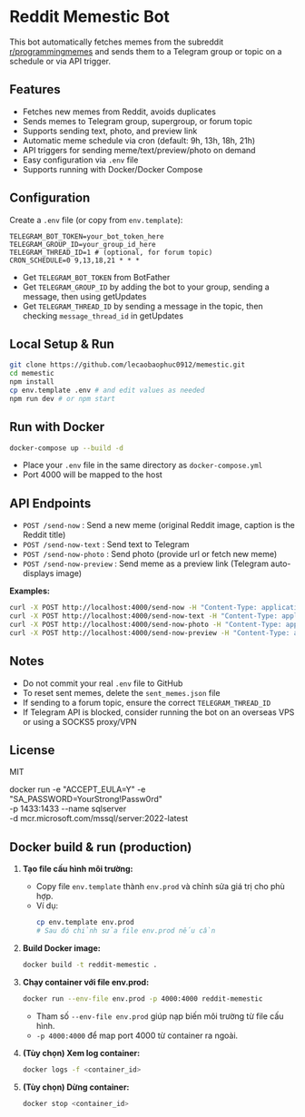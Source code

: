 # Reddit Memestic Bot

This bot automatically fetches memes from the subreddit [r/programmingmemes](https://www.reddit.com/r/programmingmemes/) and sends them to a Telegram group or topic on a schedule or via API trigger.

## Features

- Fetches new memes from Reddit, avoids duplicates
- Sends memes to Telegram group, supergroup, or forum topic
- Supports sending text, photo, and preview link
- Automatic meme schedule via cron (default: 9h, 13h, 18h, 21h)
- API triggers for sending meme/text/preview/photo on demand
- Easy configuration via `.env` file
- Supports running with Docker/Docker Compose

## Configuration

Create a `.env` file (or copy from `env.template`):

```env
TELEGRAM_BOT_TOKEN=your_bot_token_here
TELEGRAM_GROUP_ID=your_group_id_here
TELEGRAM_THREAD_ID=1 # (optional, for forum topic)
CRON_SCHEDULE=0 9,13,18,21 * * *
```

- Get `TELEGRAM_BOT_TOKEN` from BotFather
- Get `TELEGRAM_GROUP_ID` by adding the bot to your group, sending a message, then using getUpdates
- Get `TELEGRAM_THREAD_ID` by sending a message in the topic, then checking `message_thread_id` in getUpdates

## Local Setup & Run

```bash
git clone https://github.com/lecaobaophuc0912/memestic.git
cd memestic
npm install
cp env.template .env # and edit values as needed
npm run dev # or npm start
```

## Run with Docker

```bash
docker-compose up --build -d
```

- Place your `.env` file in the same directory as `docker-compose.yml`
- Port 4000 will be mapped to the host

## API Endpoints

- `POST /send-now` : Send a new meme (original Reddit image, caption is the Reddit title)
- `POST /send-now-text` : Send text to Telegram
- `POST /send-now-photo` : Send photo (provide url or fetch new meme)
- `POST /send-now-preview` : Send meme as a preview link (Telegram auto-displays image)

**Examples:**

```bash
curl -X POST http://localhost:4000/send-now -H "Content-Type: application/json" -d '{}'
curl -X POST http://localhost:4000/send-now-text -H "Content-Type: application/json" -d '{"text":"Hello"}'
curl -X POST http://localhost:4000/send-now-photo -H "Content-Type: application/json" -d '{"photo":"https://i.imgur.com/your-image.jpg"}'
curl -X POST http://localhost:4000/send-now-preview -H "Content-Type: application/json" -d '{"photo":"https://i.imgur.com/your-image.jpg"}'
```

## Notes

- Do not commit your real `.env` file to GitHub
- To reset sent memes, delete the `sent_memes.json` file
- If sending to a forum topic, ensure the correct `TELEGRAM_THREAD_ID`
- If Telegram API is blocked, consider running the bot on an overseas VPS or using a SOCKS5 proxy/VPN

## License

MIT

docker run -e "ACCEPT_EULA=Y" -e "SA_PASSWORD=YourStrong!Passw0rd" \
 -p 1433:1433 --name sqlserver \
 -d mcr.microsoft.com/mssql/server:2022-latest

## Docker build & run (production)

1. **Tạo file cấu hình môi trường:**

   - Copy file `env.template` thành `env.prod` và chỉnh sửa giá trị cho phù hợp.
   - Ví dụ:
     ```sh
     cp env.template env.prod
     # Sau đó chỉnh sửa file env.prod nếu cần
     ```

2. **Build Docker image:**

   ```sh
   docker build -t reddit-memestic .
   ```

3. **Chạy container với file env.prod:**

   ```sh
   docker run --env-file env.prod -p 4000:4000 reddit-memestic
   ```

   - Tham số `--env-file env.prod` giúp nạp biến môi trường từ file cấu hình.
   - `-p 4000:4000` để map port 4000 từ container ra ngoài.

4. **(Tùy chọn) Xem log container:**

   ```sh
   docker logs -f <container_id>
   ```

5. **(Tùy chọn) Dừng container:**
   ```sh
   docker stop <container_id>
   ```
